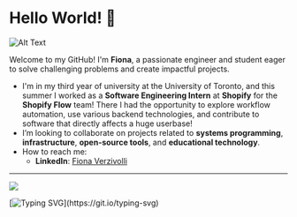 # Hello World! 👋

![Alt Text](https://media.giphy.com/media/v1.Y2lkPTc5MGI3NjExeDFnYWY0YW56MGpjNXY2Mm8yZHo1N3R1eW5xN2U4NmN5eHR1OXE4ZCZlcD12MV9naWZzX3NlYXJjaCZjdD1n/FZ7QqHoznY49i/giphy.gif)

Welcome to my GitHub! I'm **Fiona**, a passionate engineer and student eager to solve challenging problems and create impactful projects.
- I'm in my third year of university at the University of Toronto, and this summer I worked as a **Software Engineering Intern** at **Shopify** for the **Shopify Flow** team! There I had the opportunity to explore workflow automation, use various backend technologies, and contribute to software that directly affects a huge userbase!
- I’m looking to collaborate on projects related to **systems programming**, **infrastructure**, **open-source tools**, and **educational technology**.  
- How to reach me:  
  - **LinkedIn**: [Fiona Verzivolli](https://www.linkedin.com/in/fiona-v/)  
---
![](https://komarev.com/ghpvc/?username=FionaVerzivolli)


[![Typing SVG](https://readme-typing-svg.herokuapp.com?lines=Hi,+I'm+Fiona+!;I'm+a+Developer!;I+love+coding+and+learning!)](https://git.io/typing-svg)

